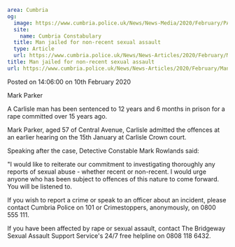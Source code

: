 ```yaml
area: Cumbria
og:
  image: https://www.cumbria.police.uk/News/News-Media/2020/February/PARKER-MARK-10-09-1962jpg.jpg
  site:
    name: Cumbria Constabulary
  title: Man jailed for non-recent sexual assault
  type: Article
  url: https://www.cumbria.police.uk/News/News-Articles/2020/February/Man-jailed-for-non-recent-sexual-assault.aspx
title: Man jailed for non-recent sexual assault
url: https://www.cumbria.police.uk/News/News-Articles/2020/February/Man-jailed-for-non-recent-sexual-assault.aspx
```

Posted on 14:06:00 on 10th February 2020

Mark Parker

A Carlisle man has been sentenced to 12 years and 6 months in prison for a rape committed over 15 years ago.

Mark Parker, aged 57 of Central Avenue, Carlisle admitted the offences at an earlier hearing on the 15th January at Carlisle Crown court.

Speaking after the case, Detective Constable Mark Rowlands said:

"I would like to reiterate our commitment to investigating thoroughly any reports of sexual abuse - whether recent or non-recent. I would urge anyone who has been subject to offences of this nature to come forward. You will be listened to.

If you wish to report a crime or speak to an officer about an incident, please contact Cumbria Police on 101 or Crimestoppers, anonymously, on 0800 555 111.

If you have been affected by rape or sexual assault, contact The Bridgeway Sexual Assault Support Service's 24/7 free helpline on 0808 118 6432.
